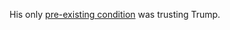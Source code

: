 His only <a href="https://www.youtube.com/watch?v=f99oE_Yw4YA">pre-existing condition</a> was trusting Trump.
